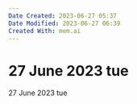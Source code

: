 ```yaml
---
Date Created: 2023-06-27 05:37
Date Modified: 2023-06-27 06:39
Created With: mem.ai
---
```


# 27 June 2023 tue

27 June 2023 tue
